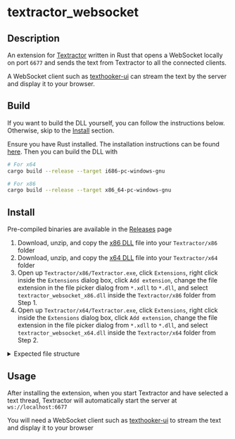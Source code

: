 # textractor_websocket

## Description

An extension for [Textractor](https://github.com/Artikash/Textractor) written in
Rust that opens a WebSocket locally on port `6677` and sends the text from
Textractor to all the connected clients.

A WebSocket client such as
[texthooker-ui](https://github.com/Renji-XD/texthooker-ui)
can stream the text by the server and display it to your browser.

## Build

If you want to build the DLL yourself, you can follow the instructions below.
Otherwise, skip to the [Install](#install) section.

Ensure you have Rust installed. The installation instructions can be found
[here](https://www.rust-lang.org/learn/get-started). Then you can build the
DLL with

```bash
# For x64
cargo build --release --target i686-pc-windows-gnu

# For x86
cargo build --release --target x86_64-pc-windows-gnu
```

## Install

Pre-compiled binaries are available in the
[Releases](https://github.com/kuroahna/textractor_websocket/releases) page

1. Download, unzip, and copy the
   [x86 DLL](https://github.com/kuroahna/textractor_websocket/releases/latest/download/textractor_websocket_x86.zip)
   file into your `Textractor/x86` folder
2. Download, unzip, and copy the
   [x64 DLL](https://github.com/kuroahna/textractor_websocket/releases/latest/download/textractor_websocket_x64.zip)
   file into your `Textractor/x64` folder
3. Open up `Textractor/x86/Textractor.exe`, click `Extensions`, right click
   inside the `Extensions` dialog box, click `Add extension`, change the file
   extension in the file picker dialog from `*.xdll` to `*.dll`, and select
   `textractor_websocket_x86.dll` inside the `Textractor/x86` folder from Step
   1.
4. Open up `Textractor/x64/Textractor.exe`, click `Extensions`, right click
   inside the `Extensions` dialog box, click `Add extension`, change the file
   extension in the file picker dialog from `*.xdll` to `*.dll`, and select
   `textractor_websocket_x64.dll` inside the `Textractor/x64` folder from Step
   2.

<details><summary>Expected file structure</summary>

```
Textractor
├── x64
    └── Textractor.exe
    └── textractor_websocket_x64.dll
    └── ...
├── x86
    └── Textractor.exe
    └── textractor_websocket_x86.dll
    └── ...
```

</details>

## Usage

After installing the extension, when you start Textractor and have selected a
text thread, Textractor will automatically start the server at
`ws://localhost:6677`

You will need a WebSocket client such as
[texthooker-ui](https://github.com/Renji-XD/texthooker-ui)
to stream the text and display it to your browser

